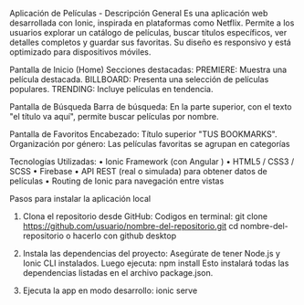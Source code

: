 Aplicación de Películas - Descripción General
Es una aplicación web desarrollada con Ionic, inspirada en plataformas como Netflix. Permite a los usuarios explorar un catálogo de películas, buscar títulos específicos, ver detalles completos y guardar sus favoritas. Su diseño es responsivo y está optimizado para dispositivos móviles.

Pantalla de Inicio (Home)
Secciones destacadas:
PREMIERE: Muestra una película destacada.
BILLBOARD: Presenta una selección de películas populares.
TRENDING: Incluye películas en tendencia.


Pantalla de Búsqueda
Barra de búsqueda:
En la parte superior, con el texto "el título va aquí", permite buscar películas por nombre.



Pantalla de Favoritos
Encabezado:
Título superior "TUS BOOKMARKS".
Organización por género:
Las películas favoritas se agrupan en categorías


Tecnologías Utilizadas:
•	Ionic Framework (con Angular )
•	HTML5 / CSS3 / SCSS
•	Firebase 
•	API REST (real o simulada) para obtener datos de películas
•	Routing de Ionic para navegación entre vistas

Pasos para instalar la aplicación local
1.	Clona el repositorio desde GitHub:
Codigos en terminal:
git clone https://github.com/usuario/nombre-del-repositorio.git
cd nombre-del-repositorio
o hacerlo con github desktop

2.	Instala las dependencias del proyecto:
Asegúrate de tener Node.js y Ionic CLI instalados. Luego ejecuta:
npm install
Esto instalará todas las dependencias listadas en el archivo package.json.

3.	Ejecuta la app en modo desarrollo:
ionic serve
